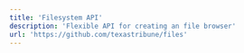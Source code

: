 ```yaml
---
title: 'Filesystem API'
description: 'Flexible API for creating an file browser'
url: 'https://github.com/texastribune/files'
---
```

